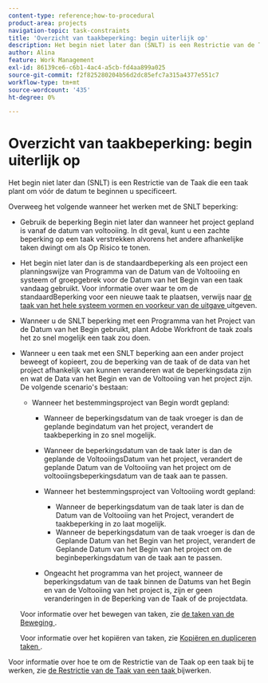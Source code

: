 ```yaml
---
content-type: reference;how-to-procedural
product-area: projects
navigation-topic: task-constraints
title: 'Overzicht van taakbeperking: begin uiterlijk op'
description: Het begin niet later dan (SNLT) is een Restrictie van de Taak die een taak plant om vóór de datum te beginnen u specificeert.
author: Alina
feature: Work Management
exl-id: 86139ce6-c6b1-4ac4-a5cb-fd4aa899a025
source-git-commit: f2f825280204b56d2dc85efc7a315a4377e551c7
workflow-type: tm+mt
source-wordcount: '435'
ht-degree: 0%

---
```


# Overzicht van taakbeperking: begin uiterlijk op

Het begin niet later dan (SNLT) is een Restrictie van de Taak die een taak plant om vóór de datum te beginnen u specificeert.

Overweeg het volgende wanneer het werken met de SNLT beperking:

* Gebruik de beperking Begin niet later dan wanneer het project gepland is vanaf de datum van voltooiing. In dit geval, kunt u een zachte beperking op een taak verstrekken alvorens het andere afhankelijke taken dwingt om als Op Risico te tonen.
* Het begin niet later dan is de standaardbeperking als een project een planningswijze van Programma van de Datum van de Voltooiing en systeem of groepgebrek voor de Datum van het Begin van een taak vandaag gebruikt. Voor informatie over waar te om de standaardBeperking voor een nieuwe taak te plaatsen, verwijs naar [ de taak van het hele systeem vormen en voorkeur van de uitgave ](../../../administration-and-setup/set-up-workfront/configure-system-defaults/set-task-issue-preferences.md) uitgeven.
* Wanneer u de SNLT beperking met een Programma van het Project van de Datum van het Begin gebruikt, plant Adobe Workfront de taak zoals het zo snel mogelijk een taak zou doen.
* Wanneer u een taak met een SNLT beperking aan een ander project beweegt of kopieert, zou de beperking van de taak of de data van het project afhankelijk van kunnen veranderen wat de beperkingsdata zijn en wat de Data van het Begin en van de Voltooiing van het project zijn. De volgende scenario&#39;s bestaan:

   * Wanneer het bestemmingsproject van Begin wordt gepland:

      * Wanneer de beperkingsdatum van de taak vroeger is dan de geplande begindatum van het project, verandert de taakbeperking in zo snel mogelijk.
      * Wanneer de beperkingsdatum van de taak later is dan de geplande de VoltooiingsDatum van het project, verandert de geplande Datum van de Voltooiing van het project om de voltooiingsbeperkingsdatum van de taak aan te passen.

      * Wanneer het bestemmingsproject van Voltooiing wordt gepland:

         * Wanneer de beperkingsdatum van de taak later is dan de Datum van de Voltooiing van het Project, verandert de taakbeperking in zo laat mogelijk.
         * Wanneer de beperkingsdatum van de taak vroeger is dan de Geplande Datum van het Begin van het project, verandert de Geplande Datum van het Begin van het project om de beginbeperkingsdatum van de taak aan te passen.

      * Ongeacht het programma van het project, wanneer de beperkingsdatum van de taak binnen de Datums van het Begin en van de Voltooiing van het project is, zijn er geen veranderingen in de Beperking van de Taak of de projectdata.

  Voor informatie over het bewegen van taken, zie [ de taken van de Beweging ](../../../manage-work/tasks/manage-tasks/move-tasks.md).

  Voor informatie over het kopiëren van taken, zie [ Kopiëren en dupliceren taken ](../../../manage-work/tasks/manage-tasks/copy-and-duplicate-tasks.md).

Voor informatie over hoe te om de Restrictie van de Taak op een taak bij te werken, zie [ de Restrictie van de Taak van een taak ](../../../manage-work/tasks/task-constraints/update-task-constraint-of-task.md) bijwerken.

<!--
<div data-mc-conditions="QuicksilverOrClassic.Draft mode">
<h2>Use the Start No Later Than Task Constraint</h2>
<p>(NOTE: replaced with new article linked above) </p>
<p>To update the Task Constraint to Start No Later Than:</p>
<ol>
<li value="1">Go to a task whose Task Constraint you want to update.</li>
<li value="2"> <p data-mc-conditions="QuicksilverOrClassic.Quicksilver">Click the <strong>More</strong> icon <img src="assets/qs-more-icon-on-an-object.png"> next to the task name, then click <strong>Edit</strong>.</p> </li>
<li value="3">In the <strong>Overview</strong> section, expand the <strong>Task Constraint</strong> drop-down menu.</li>
<li value="4"> <p>Select <strong>Start No Later Than</strong>.</p> </li>
<li value="5"> <p>Specify a <strong>Planned Start Date</strong>.</p> <p>This is the date by which the task must start, and not later than this date.</p> </li>
<li value="6">Click <strong>Save Changes</strong>.<br></li>
</ol>
</div>
-->
